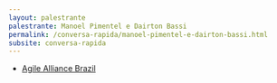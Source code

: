```yaml
---
layout: palestrante
palestrante: Manoel Pimentel e Dairton Bassi
permalink: /conversa-rapida/manoel-pimentel-e-dairton-bassi.html
subsite: conversa-rapida
---
```


* [Agile Alliance Brazil](/conversa-rapida/manoel-pimentel-e-dairton-bassi-agile-alliance-brazil)
